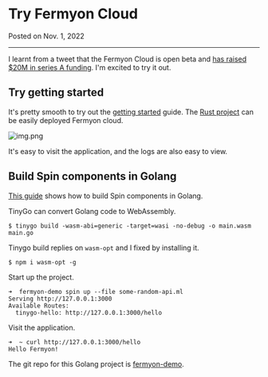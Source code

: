# Try Fermyon Cloud

Posted on Nov. 1, 2022

---

I learnt from a tweet that the Fermyon Cloud is open beta and [has raised $20M in series A funding](https://www.globenewswire.com/news-release/2022/10/24/2540093/0/en/Fermyon-Gives-Developers-Instant-Self-Service-for-WebAssembly-Microservice-Application-Deployment-With-Fermyon-Cloud-Closes-20-Million-Series-A-Funding-Led-by-Insight-Partners-in-Q.html).
I'm excited to try it out.

## Try getting started
It's pretty smooth to try out the [getting started](https://developer.fermyon.com/cloud/quickstart) guide. The [Rust project](https://github.com/fermyon/cloud-start)
can be easily deployed Fermyon cloud.

![img.png](img.png)

It's easy to visit the application, and the logs are also easy to view.

## Build Spin components in Golang

[This guide](https://developer.fermyon.com/spin/go-components) shows how to build Spin components in Golang.

TinyGo can convert Golang code to WebAssembly.

```shell
$ tinygo build -wasm-abi=generic -target=wasi -no-debug -o main.wasm main.go
```

Tinygo build replies on `wasm-opt` and I fixed by installing it.

```shell
$ npm i wasm-opt -g
```

Start up the project.

```shell
➜  fermyon-demo spin up --file some-random-api.ml
Serving http://127.0.0.1:3000
Available Routes:
  tinygo-hello: http://127.0.0.1:3000/hello
```

Visit the application.

```shell
➜  ~ curl http://127.0.0.1:3000/hello
Hello Fermyon!
```

The git repo for this Golang project is [fermyon-demo](https://github.com/zzxwill/fermyon-demo).
